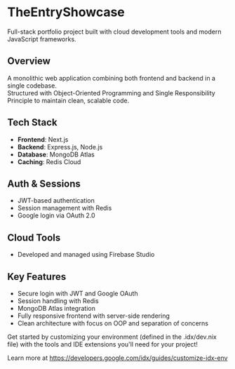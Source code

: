 # TheEntryShowcase

Full-stack portfolio project built with cloud development tools and modern JavaScript frameworks.

## Overview

A monolithic web application combining both frontend and backend in a single codebase.  
Structured with Object-Oriented Programming and Single Responsibility Principle to maintain clean, scalable code.

## Tech Stack

- **Frontend**: Next.js  
- **Backend**: Express.js, Node.js  
- **Database**: MongoDB Atlas  
- **Caching**: Redis Cloud  

## Auth & Sessions

- JWT-based authentication  
- Session management with Redis  
- Google login via OAuth 2.0  

## Cloud Tools

- Developed and managed using Firebase Studio  

## Key Features

- Secure login with JWT and Google OAuth  
- Session handling with Redis  
- MongoDB Atlas integration  
- Fully responsive frontend with server-side rendering  
- Clean architecture with focus on OOP and separation of concerns  


Get started by customizing your environment (defined in the .idx/dev.nix file) with the tools and IDE extensions you'll need for your project!

Learn more at https://developers.google.com/idx/guides/customize-idx-env
